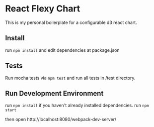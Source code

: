 # React Flexy Chart

This is my personal boilerplate for a configurable d3 react chart.

## Install

run `npm install` and edit dependencies at package.json

## Tests

Run mocha tests via `npm test` and run all tests in /test directory.

## Run Development Environment
run `npm install` if you haven't already installed dependencies.
run `npm start`

then open http://localhost:8080/webpack-dev-server/
